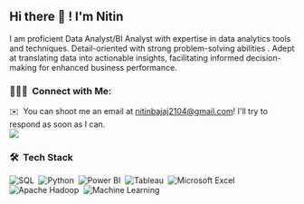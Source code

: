 ## Hi there 👋 ! I'm Nitin 
I am proficient Data Analyst/BI Analyst with expertise in data analytics tools and techniques. 
Detail-oriented with strong problem-solving abilities .
Adept at translating data into actionable insights, facilitating informed decision-making for enhanced business performance.

### 👨🏻‍💻 &nbsp;Connect with Me:

✉️ &nbsp;You can shoot me an email at nitinbajaj2104@gmail.com! I'll try to respond as soon as I can.\
<a href="https://linkedin.com/in/nitinbajaj2104"><img src="https://img.shields.io/badge/-Nitin%20Bajaj-0077B5?style=flat&logo=Linkedin&logoColor=white"/></a>
</p>


### 🛠 &nbsp;Tech Stack

![SQL](https://img.shields.io/badge/-SQL-05122A?style=flat&logo=postgresql)&nbsp;
![Python](https://img.shields.io/badge/-Python-05122A?style=flat&logo=python)&nbsp;
![Power BI](https://img.shields.io/badge/-Power%20BI-05122A?style=flat&logo=power-bi&logoColor=F2C811)&nbsp;
![Tableau](https://img.shields.io/badge/-Tableau-05122A?style=flat&logo=tableau)&nbsp;
![Microsoft Excel](https://img.shields.io/badge/-Microsoft%20Excel-05122A?style=flat&logo=microsoft-excel&logoColor=217346)&nbsp;
![Apache Hadoop](https://img.shields.io/badge/-Apache%20Hadoop-05122A?style=flat&logo=apache-hadoop&logoColor=66CCFF)&nbsp;
![Machine Learning](https://img.shields.io/badge/-Machine%20Learning-05122A?style=flat&logo=tensorflow)&nbsp;



